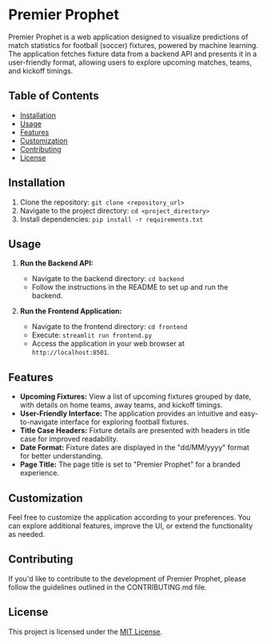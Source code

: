 # Premier Prophet

Premier Prophet is a web application designed to visualize predictions of match statistics for football (soccer) fixtures, powered by machine learning. The application fetches fixture data from a backend API and presents it in a user-friendly format, allowing users to explore upcoming matches, teams, and kickoff timings.

## Table of Contents
- [Installation](#installation)
- [Usage](#usage)
- [Features](#features)
- [Customization](#customization)
- [Contributing](#contributing)
- [License](#license)

## Installation
1. Clone the repository: `git clone <repository_url>`
2. Navigate to the project directory: `cd <project_directory>`
3. Install dependencies: `pip install -r requirements.txt`

## Usage
1. **Run the Backend API:**
    - Navigate to the backend directory: `cd backend`
    - Follow the instructions in the README to set up and run the backend.

2. **Run the Frontend Application:**
    - Navigate to the frontend directory: `cd frontend`
    - Execute: `streamlit run frontend.py`
    - Access the application in your web browser at `http://localhost:8501`.

## Features
- **Upcoming Fixtures:** View a list of upcoming fixtures grouped by date, with details on home teams, away teams, and kickoff timings.
- **User-Friendly Interface:** The application provides an intuitive and easy-to-navigate interface for exploring football fixtures.
- **Title Case Headers:** Fixture details are presented with headers in title case for improved readability.
- **Date Format:** Fixture dates are displayed in the "dd/MM/yyyy" format for better understanding.
- **Page Title:** The page title is set to "Premier Prophet" for a branded experience.

## Customization
Feel free to customize the application according to your preferences. You can explore additional features, improve the UI, or extend the functionality as needed.

## Contributing
If you'd like to contribute to the development of Premier Prophet, please follow the guidelines outlined in the CONTRIBUTING.md file.

## License
This project is licensed under the [MIT License](LICENSE).
